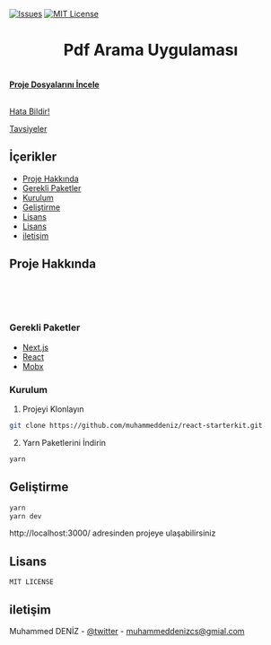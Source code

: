 [![Issues][issues-shield]][issues-url]
[![MIT License][license-shield]][license-url]
 


  <h1 align="center">Pdf Arama Uygulaması</h1>

  <p align="center">
<p>
    <br />
    <a href="https://github.com/muhammeddeniz/pdf-arama"><strong>Proje Dosyalarını İncele</strong></a>
    <br />
    <br />
   <p>
    <a href="https://github.com/muhammeddeniz/pdf-arama/issues">Hata Bildir!</a>
    <p>
    <a href="https://github.com/muhammeddeniz/pdf-arama/issues">Tavsiyeler</a>
  </p>
</p>


 
## İçerikler

* [Proje Hakkında](#proje-hakkında)
* [Gerekli Paketler](#gerekli-paketler)
* [Kurulum](#kurulum)
* [Geliştirme](#geliştirme)
* [Lisans](#lisans)
* [Lisans](#lisans)
* [iletişim](#iletişim)


<!-- ABOUT THE PROJECT -->
## Proje Hakkında
</br>
</br>
</br>

### Gerekli Paketler

* [Next.js](https://nextjs.org/)
* [React](https://reactjs.org/)
* [Mobx](https://mobx.js.org/README.html)

### Kurulum
 
1. Projeyi Klonlayın
```sh
git clone https://github.com/muhammeddeniz/react-starterkit.git
```
2. Yarn Paketlerini İndirin
```sh
yarn
```

## Geliştirme 

```sh
yarn
yarn dev
```

http://localhost:3000/ adresinden projeye ulaşabilirsiniz 


## Lisans

`MIT LICENSE`


## iletişim 

Muhammed DENİZ - [@twitter](https://twitter.com/muhammeddenz) - muhammeddenizcs@gmial.com


[issues-shield]: https://img.shields.io/github/issues/othneildrew/Best-README-Template.svg?style=flat-square
[issues-url]: https://github.com/muhammeddeniz/pdf-arama/issues
[license-shield]: https://img.shields.io/github/license/othneildrew/Best-README-Template.svg?style=flat-square
[license-url]: https://github.com/muhammeddeniz/pdf-arama/master/LICENSE.txt
